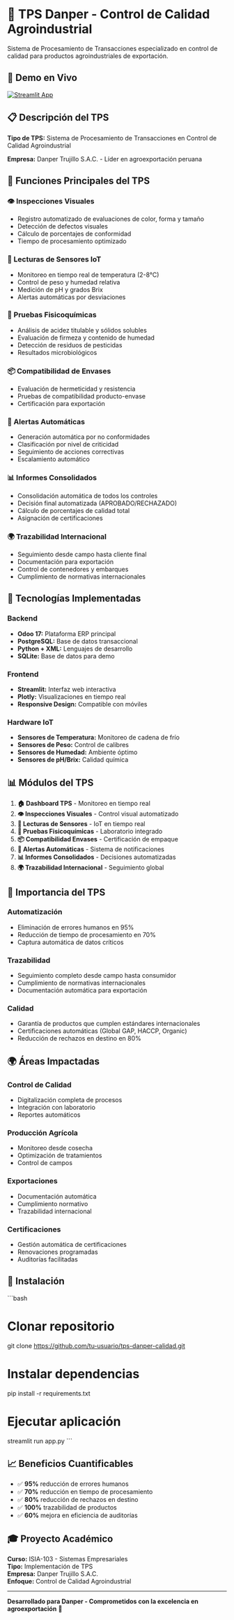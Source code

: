 # 🌱 TPS Danper - Control de Calidad Agroindustrial

Sistema de Procesamiento de Transacciones especializado en control de calidad para productos agroindustriales de exportación.

## 🚀 Demo en Vivo
[![Streamlit App](https://static.streamlit.io/badges/streamlit_badge_black_white.svg)](https://tu-app.streamlit.app)

## 📋 Descripción del TPS

**Tipo de TPS:** Sistema de Procesamiento de Transacciones en Control de Calidad Agroindustrial

**Empresa:** Danper Trujillo S.A.C. - Líder en agroexportación peruana

## 🎯 Funciones Principales del TPS

### 👁️ Inspecciones Visuales
- Registro automatizado de evaluaciones de color, forma y tamaño
- Detección de defectos visuales
- Cálculo de porcentajes de conformidad
- Tiempo de procesamiento optimizado

### 📡 Lecturas de Sensores IoT
- Monitoreo en tiempo real de temperatura (2-8°C)
- Control de peso y humedad relativa
- Medición de pH y grados Brix
- Alertas automáticas por desviaciones

### 🧪 Pruebas Fisicoquímicas
- Análisis de acidez titulable y sólidos solubles
- Evaluación de firmeza y contenido de humedad
- Detección de residuos de pesticidas
- Resultados microbiológicos

### 📦 Compatibilidad de Envases
- Evaluación de hermeticidad y resistencia
- Pruebas de compatibilidad producto-envase
- Certificación para exportación

### 🚨 Alertas Automáticas
- Generación automática por no conformidades
- Clasificación por nivel de criticidad
- Seguimiento de acciones correctivas
- Escalamiento automático

### 📊 Informes Consolidados
- Consolidación automática de todos los controles
- Decisión final automatizada (APROBADO/RECHAZADO)
- Cálculo de porcentajes de calidad total
- Asignación de certificaciones

### 🌍 Trazabilidad Internacional
- Seguimiento desde campo hasta cliente final
- Documentación para exportación
- Control de contenedores y embarques
- Cumplimiento de normativas internacionales

## 🔧 Tecnologías Implementadas

### Backend
- **Odoo 17:** Plataforma ERP principal
- **PostgreSQL:** Base de datos transaccional
- **Python + XML:** Lenguajes de desarrollo
- **SQLite:** Base de datos para demo

### Frontend
- **Streamlit:** Interfaz web interactiva
- **Plotly:** Visualizaciones en tiempo real
- **Responsive Design:** Compatible con móviles

### Hardware IoT
- **Sensores de Temperatura:** Monitoreo de cadena de frío
- **Sensores de Peso:** Control de calibres
- **Sensores de Humedad:** Ambiente óptimo
- **Sensores de pH/Brix:** Calidad química

## 📊 Módulos del TPS

1. **🏠 Dashboard TPS** - Monitoreo en tiempo real
2. **👁️ Inspecciones Visuales** - Control visual automatizado
3. **📡 Lecturas de Sensores** - IoT en tiempo real
4. **🧪 Pruebas Fisicoquímicas** - Laboratorio integrado
5. **📦 Compatibilidad Envases** - Certificación de empaque
6. **🚨 Alertas Automáticas** - Sistema de notificaciones
7. **📊 Informes Consolidados** - Decisiones automatizadas
8. **🌍 Trazabilidad Internacional** - Seguimiento global

## 🎯 Importancia del TPS

### Automatización
- Eliminación de errores humanos en 95%
- Reducción de tiempo de procesamiento en 70%
- Captura automática de datos críticos

### Trazabilidad
- Seguimiento completo desde campo hasta consumidor
- Cumplimiento de normativas internacionales
- Documentación automática para exportación

### Calidad
- Garantía de productos que cumplen estándares internacionales
- Certificaciones automáticas (Global GAP, HACCP, Organic)
- Reducción de rechazos en destino en 80%

## 🌍 Áreas Impactadas

### Control de Calidad
- Digitalización completa de procesos
- Integración con laboratorio
- Reportes automáticos

### Producción Agrícola
- Monitoreo desde cosecha
- Optimización de tratamientos
- Control de campos

### Exportaciones
- Documentación automática
- Cumplimiento normativo
- Trazabilidad internacional

### Certificaciones
- Gestión automática de certificaciones
- Renovaciones programadas
- Auditorías facilitadas

## 🚀 Instalación

\`\`\`bash
# Clonar repositorio
git clone https://github.com/tu-usuario/tps-danper-calidad.git

# Instalar dependencias
pip install -r requirements.txt

# Ejecutar aplicación
streamlit run app.py
\`\`\`

## 📈 Beneficios Cuantificables

- ✅ **95%** reducción de errores humanos
- ✅ **70%** reducción en tiempo de procesamiento
- ✅ **80%** reducción de rechazos en destino
- ✅ **100%** trazabilidad de productos
- ✅ **60%** mejora en eficiencia de auditorías

## 🎓 Proyecto Académico

**Curso:** ISIA-103 - Sistemas Empresariales  
**Tipo:** Implementación de TPS  
**Empresa:** Danper Trujillo S.A.C.  
**Enfoque:** Control de Calidad Agroindustrial

---

**Desarrollado para Danper - Comprometidos con la excelencia en agroexportación** 🌱
